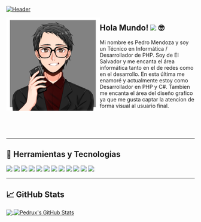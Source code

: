 [![Header](https://raw.githubusercontent.com/PedruxMendoza/PedruxMendoza/master/Banner.gif "Header")]()

<p>
  <img width="250" align="left" src="https://raw.githubusercontent.com/PedruxMendoza/PedruxMendoza/master/picrew.png">
</p>

## Hola Mundo! <img src="https://raw.githubusercontent.com/MartinHeinz/MartinHeinz/master/wave.gif" width="25px"> :nerd_face:

Mi nombre es Pedro Mendoza y soy un Técnico en Informática / Desarrollador de PHP. Soy de El Salvador y me encanta el área informática tanto en el de redes como en el desarrollo. En esta última me enamoré y actualmente estoy como Desarrollador en PHP y C#. Tambien me encanta el área del diseño grafico ya que me gusta captar la atencion de forma visual al usuario final.

<br><br><br>

---

## 🔧 Herramientas y Tecnologias

![](https://img.shields.io/badge/S.O.-Windows-informational?style=flat&logo=windows&logoColor=white&color=135c8d)
![](https://img.shields.io/badge/Editor-Visual_Code-informational?style=flat&logo=visual-studio-code&logoColor=white&color=135c8d)
![](https://img.shields.io/badge/Editor-Visual_Studio-informational?style=flat&logo=visual-studio&logoColor=white&color=135c8d)
![](https://img.shields.io/badge/Editor-Sublime_Text-informational?style=flat&logo=sublime-text&logoColor=white&color=135c8d)
![](https://img.shields.io/badge/Código-PHP-informational?style=flat&logo=php&logoColor=white&color=135c8d)
![](https://img.shields.io/badge/Código-C_Sharp-informational?style=flat&logo=c-sharp&logoColor=white&color=135c8d)
![](https://img.shields.io/badge/Código-JavaScript-informational?style=flat&logo=javascript&logoColor=white&color=135c8d)
![](https://img.shields.io/badge/Herramienta-MySQL-informational?style=flat&logo=mysql&logoColor=white&color=135c8d)
![](https://img.shields.io/badge/Herramienta-SQL_Server-informational?style=flat&logo=microsoft-sql-server&logoColor=white&color=135c8d)
![](https://img.shields.io/badge/Tecnología-Laravel-informational?style=flat&logo=laravel&logoColor=white&color=135c8d)
![](https://img.shields.io/badge/Tecnología-CodeIgniter-informational?style=flat&logo=codeigniterl&logoColor=white&color=135c8d)
![](https://img.shields.io/badge/Tecnología-Bootstrap-informational?style=flat&logo=bootstrap&logoColor=white&color=135c8d)

---

## 📈 GitHub Stats
<a href="https://github.com/PedruxMendoza">
  <img align="center" src="https://github-readme-stats.vercel.app/api/top-langs/?username=PedruxMendoza&hide=html&title_color=ffffff&text_color=c9cacc&icon_color=2bbc8a&bg_color=0D1117&hide_border=true" />
</a>
<a href="https://github.com/PedruxMendoza">
  <img align="center" src="https://github-readme-stats.vercel.app/api?username=PedruxMendoza&show_icons=true&line_height=27&count_private=true&title_color=ffffff&text_color=c9cacc&icon_color=135C8D&bg_color=0D1117&hide_border=true" alt="Pedrux's GitHub Stats" />
</a>

<!--
**PedruxMendoza/PedruxMendoza** is a ✨ _special_ ✨ repository because its `README.md` (this file) appears on your GitHub profile.

Here are some ideas to get you started:

- 🔭 I’m currently working on ...
- 🌱 I’m currently learning ...
- 👯 I’m looking to collaborate on ...
- 🤔 I’m looking for help with ...
- 💬 Ask me about ...
- 📫 How to reach me: ...
- 😄 Pronouns: ...
- ⚡ Fun fact: ...
-->
